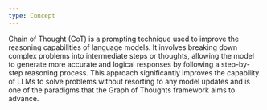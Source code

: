 ```yaml
---
type: Concept
---
```


Chain of Thought (CoT) is a prompting technique used to improve the reasoning capabilities of language models. It involves breaking down complex problems into intermediate steps or thoughts, allowing the model to generate more accurate and logical responses by following a step-by-step reasoning process. This approach significantly improves the capability of LLMs to solve problems without resorting to any model updates and is one of the paradigms that the Graph of Thoughts framework aims to advance.